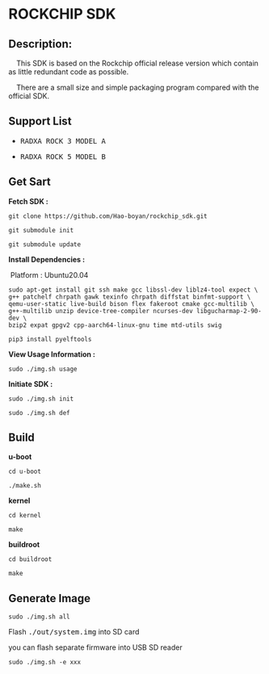 # ROCKCHIP SDK

## Description:

    This SDK is based on the Rockchip official release version which contain as little redundant code as possible. 

    There are a small size and simple packaging program compared with the official SDK.

## Support List

- <kbd>RADXA ROCK 3 MODEL A</kbd>

- <kbd>RADXA ROCK 5 MODEL B</kbd>

## Get Sart

**Fetch SDK :** 

```shell
git clone https://github.com/Hao-boyan/rockchip_sdk.git
```

```shell
git submodule init
```

```shell
git submodule update
```

**Install Dependencies :**

 Platform : Ubuntu20.04

```shell
sudo apt-get install git ssh make gcc libssl-dev liblz4-tool expect \
g++ patchelf chrpath gawk texinfo chrpath diffstat binfmt-support \
qemu-user-static live-build bison flex fakeroot cmake gcc-multilib \
g++-multilib unzip device-tree-compiler ncurses-dev libgucharmap-2-90-dev \
bzip2 expat gpgv2 cpp-aarch64-linux-gnu time mtd-utils swig
```

```shell
pip3 install pyelftools
```

**View Usage Information :**

```shell
sudo ./img.sh usage
```

**Initiate SDK :**

```shell
sudo ./img.sh init
```

```shell
sudo ./img.sh def
```

## Build

**u-boot**

```shell
cd u-boot
```

```shell
./make.sh
```

**kernel**

```shell
cd kernel
```

```shell
make
```

**buildroot**

```shell
cd buildroot
```

```shell
make
```

## Generate Image

```shell
sudo ./img.sh all
```

Flash <kbd>./out/system.img</kbd> into SD card



you can flash separate firmware into USB SD reader

```shell
sudo ./img.sh -e xxx
```




